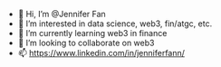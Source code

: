 - 👋 Hi, I’m @Jennifer Fan
- 👀 I’m interested in data science, web3, fin/atgc, etc.
- 🌱 I’m currently learning web3 in finance
- 💞️ I’m looking to collaborate on web3
- 📫 https://www.linkedin.com/in/jenniferfann/

<!---
jenniferfann/jenniferfann is a ✨ special ✨ repository because its `README.md` (this file) appears on your GitHub profile.
You can click the Preview link to take a look at your changes.
--->
